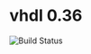 # vhdl 0.36

![Build Status](https://travis-ci.org/cyber-dojo-languages/vhdl-0.36.svg?branch=master)
